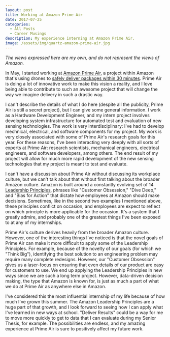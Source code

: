 ```yaml
---
layout: post
title: Working at Amazon Prime Air
date: 2017-07-25
categories:
  - All Posts
  - Career Musings
description: My experience interning at Amazon Prime Air.
image: /assets/img/quartz-amazon-prime-air.jpg
---
```

*The views expressed here are my own, and do not represent the views of Amazon.*

In May, I started working at [Amazon Prime Air][primeair-site], a project within Amazon that's using drones to [safely deliver packages within 30 minutes][video1]. Prime Air is doing a lot of innovative work to make this vision a reality, and I love being able to contribute to such an awesome project that will change the way we imagine delivery in such a drastic way.

I can't describe the details of what I do here (despite all the publicity, Prime Air is still a secret project), but I can give some general information. I work as a Hardware Development Engineer, and my intern project involves developing system infrastructure for automated test and evaluation of new sensing technologies. The work is very interdisciplinary: I've had to develop mechnical, electrical, and software components for my project. My work is very closely associated with some of Prime Air's research goals for this year. For these reasons, I've been interacting very deeply with all sorts of experts at Prime Air: research scientists, mechanical engineers, electrical engineers, and software developers, among others. The end result of my project will allow for much more rapid development of the new sensing technologies that my project is meant to test and evaluate.

I can't have a discussion about Prime Air without discussing its workplace culture, but we can't talk about that without first talking about the broader Amazon culture. Amazon is built around a constantly evolving set of 14 [Leadership Principles][amazon-leadership-principles], phrases like "Customer Obsession," "Dive Deep," and "Bias for Action" that dictate how employees at Amazon should make decisions. Sometimes, like in the second two examples I mentioned above, these principles conflict on occasion, and employees are expect to reflect on which principle is more applicable for the occasion. It's a system that I greatly admire, and probably one of the greatest things I've been exposed to at any of my internships.

Prime Air's culture derives heavily from the broader Amazon culture. However, one of the interesting things I've noticed is that the novel goals of Prime Air can make it more difficult to apply some of the Leadership Principles. For example, because of the novelty of our goals (for which we "Think Big"), identifying the best solution to an engineering problem may require many complete redesigns. However, our "Customer Obsession" gives us a laser-focus on ensuring that even details of our product are easy for customers to use. We end up applying the Leadership Principles in new ways since we are such a long term project. However, data-driven decision making, the type that Amazon is known for, is just as much a part of what we do at Prime Air as anywhere else in Amazon.

I've considered this the most influential internship of my life because of how much I've grown this summer. The Amazon Leadership Principles are a huge part of that growth, and I look forward to seeing how I can apply what I've learned in new ways at school. "Deliver Results" could be a way for me to move more quickly to get to data that I can evaluate during my Senior Thesis, for example. The possibilities are endless, and my amazing experience at Prime Air is sure to positively affect my future work.

[primeair-site]: https://www.amazon.com/primeair
[video1]: https://www.youtube.com/watch?v=vNySOrI2Ny8
[amazon-leadership-principles]: https://www.amazon.jobs/principles